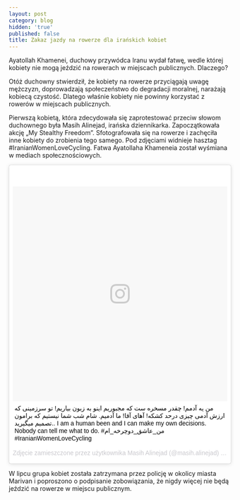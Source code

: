 ```yaml
---
layout: post
category: blog
hidden: 'true'
published: false
title: Zakaz jazdy na rowerze dla irańskich kobiet
---
```

Ayatollah Khamenei, duchowy przywódca Iranu wydał fatwę, wedle której kobiety nie mogą jeździć na rowerach w miejscach publicznych. Dlaczego?      
<!--more-->
Otóż duchowny stwierdził, że kobiety na rowerze przyciągają uwagę mężczyzn, doprowadzają społeczeństwo do degradacji moralnej, narażają kobiecą czystość. Dlatego właśnie kobiety nie powinny korzystać z rowerów w miejscach publicznych.            

Pierwszą kobietą, która zdecydowała się zaprotestować przeciw słowom duchownego była Masih Alinejad, irańska dziennikarka. Zapoczątkowała akcję „My Stealthy Freedom”. Sfotografowała się na rowerze i zachęciła inne kobiety do zrobienia tego samego. Pod zdjęciami widnieje hasztag #IranianWomenLoveCycling. Fatwa Ayatollaha Khameneia został wyśmiana w mediach społecznościowych.      

<blockquote class="instagram-media" data-instgrm-captioned data-instgrm-version="7" style=" background:#FFF; border:0; border-radius:3px; box-shadow:0 0 1px 0 rgba(0,0,0,0.5),0 1px 10px 0 rgba(0,0,0,0.15); margin: 1px; max-width:658px; padding:0; width:99.375%; width:-webkit-calc(100% - 2px); width:calc(100% - 2px);"><div style="padding:8px;"> <div style=" background:#F8F8F8; line-height:0; margin-top:40px; padding:50.0% 0; text-align:center; width:100%;"> <div style=" background:url(data:image/png;base64,iVBORw0KGgoAAAANSUhEUgAAACwAAAAsCAMAAAApWqozAAAABGdBTUEAALGPC/xhBQAAAAFzUkdCAK7OHOkAAAAMUExURczMzPf399fX1+bm5mzY9AMAAADiSURBVDjLvZXbEsMgCES5/P8/t9FuRVCRmU73JWlzosgSIIZURCjo/ad+EQJJB4Hv8BFt+IDpQoCx1wjOSBFhh2XssxEIYn3ulI/6MNReE07UIWJEv8UEOWDS88LY97kqyTliJKKtuYBbruAyVh5wOHiXmpi5we58Ek028czwyuQdLKPG1Bkb4NnM+VeAnfHqn1k4+GPT6uGQcvu2h2OVuIf/gWUFyy8OWEpdyZSa3aVCqpVoVvzZZ2VTnn2wU8qzVjDDetO90GSy9mVLqtgYSy231MxrY6I2gGqjrTY0L8fxCxfCBbhWrsYYAAAAAElFTkSuQmCC); display:block; height:44px; margin:0 auto -44px; position:relative; top:-22px; width:44px;"></div></div> <p style=" margin:8px 0 0 0; padding:0 4px;"> <a href="https://www.instagram.com/p/BKmxBU8jLG2/" style=" color:#000; font-family:Arial,sans-serif; font-size:14px; font-style:normal; font-weight:normal; line-height:17px; text-decoration:none; word-wrap:break-word;" target="_blank">من یه آدمم! چقدر مسخره ست که مجبوریم اینو به زبون بیاریم! تو سرزمینی که ارزش آدمی چیزی درحد کشکه! آهای آقا! ما آدمیم. شام شب شما نیستیم که برامون تصمیم میگیرید.. I am a human been and I can make my own decisions. Nobody can tell me what to do. #من_عاشق_دوچرخه_ام #IranianWomenLoveCycling</a></p> <p style=" color:#c9c8cd; font-family:Arial,sans-serif; font-size:14px; line-height:17px; margin-bottom:0; margin-top:8px; overflow:hidden; padding:8px 0 7px; text-align:center; text-overflow:ellipsis; white-space:nowrap;">Zdjęcie zamieszczone przez użytkownika Masih Alinejad (@masih.alinejad) <time style=" font-family:Arial,sans-serif; font-size:14px; line-height:17px;" datetime="2016-09-21T05:09:41+00:00">20 Wrz, 2016 o 10:09 PDT</time></p></div></blockquote> <script async defer src="//platform.instagram.com/en_US/embeds.js"></script>

W lipcu grupa kobiet została zatrzymana przez policję w okolicy miasta Marivan i poproszono o podpisanie zobowiązania, że nigdy więcej nie będą jeździć na rowerze w miejscu publicznym. 

